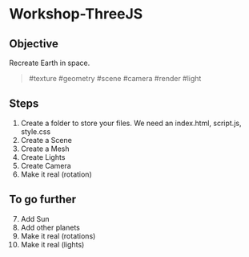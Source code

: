 # Workshop-ThreeJS

## Objective

Recreate Earth in space.
> \#texture \#geometry \#scene \#camera \#render \#light

## Steps

1. Create a folder to store your files. We need an index.html, script.js, style.css
2. Create a Scene
3. Create a Mesh
4. Create Lights
5. Create Camera
6. Make it real (rotation)

## To go further

7. Add Sun
8. Add other planets
9. Make it real (rotations)
10. Make it real (lights)
